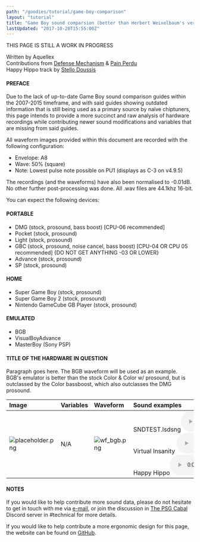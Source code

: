 ```yaml
---
path: "/goodies/tutorial/game-boy-comparison"
layout: "tutorial"
title: "Game Boy sound comparsion (better than Herbert Weixelbaum's version)"
lastUpdated: "2017-10-20T15:55:00Z"
---
```


THIS PAGE IS STILL A WORK IN PROGRESS

Written by Aquellex<br>
Contributions from <a href="http://defensemech.com" target="_blank">Defense Mechanism</a> & <a href="https://soundcloud.com/pain-perdu" target="_blank">Pain Perdu</a><br>
Happy Hippo track by <a href="http://doussis.com" target="_blank">Stello Doussis</a>

#### PREFACE

Due to the lack of up-to-date Game Boy sound comparison guides within the 2007-2015 timeframe, and with said guides showing outdated information that is still being used as a primary source by naïve chiptuners, this page intends to provide a more succinct and raw analysis of hardware recordings while contributing newer sound modifications and variables that are missing from said guides.

All waveform images provided within this document are recorded with the following configuration:

* Envelope: A8
* Wave: 50% (square)
* Note: Lowest pulse note possible on PU1 (displays as C-3 on v4.9.5)

The recordings (and the waveforms) have also been normalised to -0.01dB. No other further post-processing was done. All .wav files are 44.1khz 16-bit.

You can expect the following devices:

#### PORTABLE

* DMG (stock, prosound, bass boost) [CPU-06 recommended]
* Pocket (stock, prosound)
* Light (stock, prosound)
* GBC (stock, prosound, noise cancel, bass boost) [CPU-04 OR CPU 05 recommended] {DO NOT GET ANYTHING -03 OR LOWER}
* Advance (stock, prosound)
* SP (stock, prosound)

#### HOME

* Super Game Boy (stock, prosound)
* Super Game Boy 2 (stock, prosound)
* Nintendo GameCube GB Player (stock, prosound)

#### EMULATED

* BGB
* VisualBoyAdvance
* MasterBoy (Sony PSP)


#### TITLE OF THE HARDWARE IN QUESTION



Paragraph goes here. The BGB waveform will be used as an example.<br>
BGB's emulator is better than the stock Color & Color w/ prosound, but is outclassed by the Color bassboost, which also outclasses the DMG prosound.

|                 Image                   | Variables | Waveform                       | Sound examples |
|:--------------------------------------- |:-------   |:------------------------------ |:-------------- |
| ![placeholder.png](/img/placeholder.png)| N/A       | ![wf_bgb.png](/img/wf_bgb1.png)| SNDTEST.lsdsng<audio controls><source src="/snd/sndtest_bgb.wav">Your browser does not support audio.</audio><br>Virtual Insanity <audio controls><source src="/snd/virtual_bgb.wav">Your browser does not support audio.</audio><br>Happy Hippo<audio controls><source src="/snd/happyhippo_bgb.wav">Your browser does not support audio.</audio>|



#### NOTES



If you would like to help contribute more sound data, please do not hesitate to get in touch with me via <a href="mailto:aquellex@f0xpa.ws" target="_blank">e-mail</a>, or join the discussion in <a href="https://discord.io/psgcabal" target="_blank">The PSG Cabal</a> Discord server in #technical for more details.

If you would like to help contribute a more ergonomic design for this page, the website can be found on <a href="https://github.com/Aquellex/aquellexws" target="_blank">GitHub</a>.
